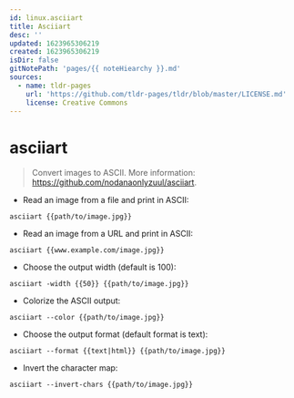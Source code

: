 ```yaml
---
id: linux.asciiart
title: Asciiart
desc: ''
updated: 1623965306219
created: 1623965306219
isDir: false
gitNotePath: 'pages/{{ noteHiearchy }}.md'
sources:
  - name: tldr-pages
    url: 'https://github.com/tldr-pages/tldr/blob/master/LICENSE.md'
    license: Creative Commons
---
```

# asciiart

> Convert images to ASCII.
> More information: <https://github.com/nodanaonlyzuul/asciiart>.

- Read an image from a file and print in ASCII:

`asciiart {{path/to/image.jpg}}`

- Read an image from a URL and print in ASCII:

`asciiart {{www.example.com/image.jpg}}`

- Choose the output width (default is 100):

`asciiart -width {{50}} {{path/to/image.jpg}}`

- Colorize the ASCII output:

`asciiart --color {{path/to/image.jpg}}`

- Choose the output format (default format is text):

`asciiart --format {{text|html}} {{path/to/image.jpg}}`

- Invert the character map:

`asciiart --invert-chars {{path/to/image.jpg}}`

